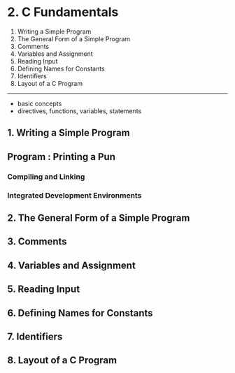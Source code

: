 # 2. C Fundamentals

1. Writing a Simple Program
2. The General Form of a Simple Program
3. Comments
4. Variables and Assignment
5. Reading Input
6. Defining Names for Constants
7. Identifiers
8. Layout of a C Program

---

- basic concepts
- directives, functions, variables, statements

## 1. Writing a Simple Program



## Program : Printing a Pun

### Compiling and Linking

### Integrated Development Environments

## 2. The General Form of a Simple Program

## 3. Comments

## 4. Variables and Assignment

## 5. Reading Input

## 6. Defining Names for Constants

## 7. Identifiers

## 8. Layout of a C Program
